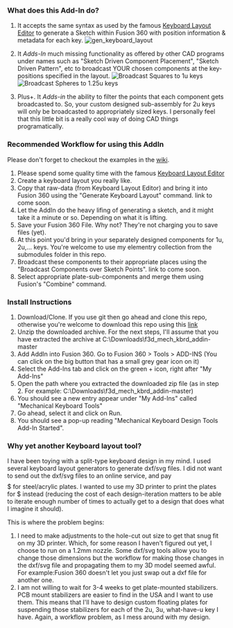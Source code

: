 ### What does this Add-In do?
1. It accepts the same syntax as used by the famous [Keyboard Layout Editor](http://www.keyboard-layout-editor.com/) to generate a Sketch within
Fusion 360 with position information & metadata for each key.
![gen_keyboard_layout](https://github.com/pragun/f3d_mech_kbrd_addin/wiki/images/gen_keyboard_layout.png)

2. It *Adds-In* much missing functionality as offered by other CAD programs under names such as "Sketch Driven Component Placement", "Sketch Driven Pattern", etc
to broadcast YOUR chosen components at the key-positions specified in the layout.
![Broadcast Squares to 1u keys](https://github.com/pragun/f3d_mech_kbrd_addin/wiki/images/broad_cast_1.png)
![Broadcast Spheres to 1.25u keys](https://github.com/pragun/f3d_mech_kbrd_addin/wiki/images/broad_cast_2.png)

3. Plus+. It *Adds-in* the ability to filter the points that each component gets broadcasted to. So, your custom designed sub-assembly for 2u keys will only be broadcasted to
appropriately sized keys. I personally feel that this little bit is a really cool way of doing CAD things programatically.


### Recommended Workflow for using this AddIn
Please don't forget to checkout the examples in the [wiki](https://github.com/pragun/f3d_mech_kbrd_addin/wiki).
1. Please spend some quality time with the famous [Keyboard Layout Editor](http://www.keyboard-layout-editor.com/.)
2. Create a keyboard layout you really like.
3. Copy that raw-data (from Keyboard Layout Editor) and bring it into Fusion 360 using the "Generate Keyboard Layout" command. link to come soon.
4. Let the AddIn do the heavy lifing of generating a sketch, and it might take it a minute or so. Depending on what it is lifting.
5. Save your Fusion 360 File. Why not? They're not charging you to save files (yet).
6. At this point you'd bring in your separately designed components for 1u, 2u,... keys. You're welcome to use my elementry collection from the submodules folder in this repo.
7. Broadcast these components to their appropriate places using the "Broadcast Components over Sketch Points". link to come soon.
8. Select appropriate plate-sub-components and merge them using Fusion's "Combine" command. 

### Install Instructions
1. Download/Clone. If you use git then go ahead and clone this repo, otherwise you're welcome to download this repo using this [link](https://github.com/pragun/f3d_mech_kbrd_addin/archive/master.zip)
2. Unzip the downloaded archive. For the next steps, I'll assume that you have extracted the archive at C:\Downloads\f3d_mech_kbrd_addin-master
3. Add AddIn into Fusion 360. Go to Fusion 360 > Tools > ADD-INS (You can click on the big button that has a small grey gear icon on it)
4. Select the Add-Ins tab and click on the green + icon, right after "My Add-Ins"
5. Open the path where you extracted the downloaded zip file (as in step 2. For example: C:\Downloads\f3d_mech_kbrd_addin-master)
6. You should see a new entry appear under "My Add-Ins" called "Mechanical Keyboard Tools"
7. Go ahead, select it and click on Run.
8. You should see a pop-up reading "Mechanical Keyboard Design Tools Add-In Started".
 


### Why yet another Keyboard layout tool?
I have been toying with a split-type keyboard design in my mind. I used several keyboard layout
generators to generate dxf/svg files. I did not want to send out the dxf/svg files to an online service, and pay $$$$$ for steel/acrylic plates. 
I wanted to use my 3D printer to print the plates for $ instead (reducing the cost of each design-iteration matters to be able to iterate
enough number of times to actually get to a design that does what I imagine it should).

This is where the problem begins:
1. I need to make adjustments to the hole-cut out size to get that snug fit on my 3D printer. Which, for some reason I haven't figured out yet,
I choose to run on a 1.2mm nozzle. Some dxf/svg tools allow you to change those dimensions but the workflow for making those changes
in the dxf/svg file and propagating them to my 3D model seemed awful. For example:Fusion 360 doesn't let you just swap out a dxf file for another one.
2. I am not willing to wait for 3-4 weeks to get plate-mounted stabilizers. PCB mount stabilizers are easier to find in the USA and I want to use them.
This means that I'll have to design custom floating plates for suspending those stabilizers for each of the 2u, 3u, what-have-u key I have. Again, a workflow problem,
as I mess around with my design.

